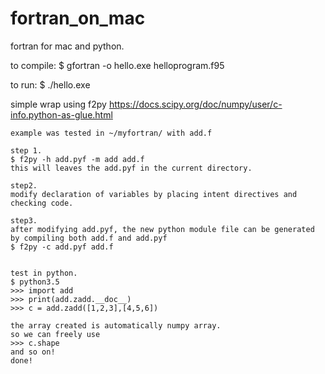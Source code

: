 # fortran_on_mac
fortran for mac and python.

to compile:
	$ gfortran -o hello.exe helloprogram.f95
	
to run: 
	$ ./hello.exe
	
	
simple wrap using f2py
	https://docs.scipy.org/doc/numpy/user/c-info.python-as-glue.html
	
	example was tested in ~/myfortran/ with add.f
	
	step 1.
	$ f2py -h add.pyf -m add add.f
	this will leaves the add.pyf in the current directory.
	
	step2.
	modify declaration of variables by placing intent directives and checking code.
	
	step3.
	after modifying add.pyf, the new python module file can be generated by compiling both add.f and add.pyf
	$ f2py -c add.pyf add.f
	
	
	test in python.
	$ python3.5
	>>> import add
	>>> print(add.zadd.__doc__)
	>>> c = add.zadd([1,2,3],[4,5,6])
	
	the array created is automatically numpy array.
	so we can freely use 
	>>> c.shape
	and so on!
	done!
